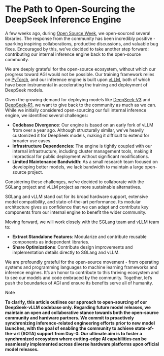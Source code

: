 # The Path to Open-Sourcing the DeepSeek Inference Engine

A few weeks ago,
during [Open Source Week](https://github.com/deepseek-ai/open-infra-index?tab=readme-ov-file#202502-open-source-week),
we open-sourced several libraries.
The response from the community has been incredibly positive - sparking inspiring collaborations, productive
discussions, and valuable bug fixes.
Encouraged by this, we’ve decided to take another step forward: contributing our internal inference engine back to the
open-source community.

We are deeply grateful for the open-source ecosystem, without which our progress toward AGI would not be possible.
Our training framework relies on [PyTorch](https://github.com/pytorch/pytorch), and our inference engine is built
upon [vLLM](https://github.com/vllm-project/vllm), 
both of which have been instrumental in accelerating the training and deployment of DeepSeek models.

Given the growing demand for deploying models like [DeepSeek-V3](https://github.com/deepseek-ai/DeepSeek-V3)
and [DeepSeek-R1](https://github.com/deepseek-ai/DeepSeek-R1), we want to give back to the community as much as we can.
While we initially considered open-sourcing our full internal inference engine, we identified several challenges:

- **Codebase Divergence**: Our engine is based on an early fork of vLLM from over a year ago. Although structurally
  similar, we’ve heavily customized it for DeepSeek models, making it difficult to extend for broader use cases.
- **Infrastructure Dependencies**: The engine is tightly coupled with our internal infrastructure, including cluster
  management tools, making it impractical for public deployment without significant modifications.
- **Limited Maintenance Bandwidth**: As a small research team focused on developing better models, we lack bandwidth to
  maintain a large open-source project.

Considering these challenges, we’ve decided to collaborate with the SGLang project and vLLM project as more sustainable alternatives.

SGLang and vLLM stand out for its broad hardware support, extensive model compatibility, and state-of-the-art performance. Its modular architecture gives us confidence that we can adapt and contribute key components from our internal engine to benefit the wider community.

Moving forward, we will work closely with the SGLang team and vLLM team to:

- **Extract Standalone Features**: Modularize and contribute reusable components as independent libraries.
- **Share Optimizations**: Contribute design improvements and implementation details directly to SGLang and vLLM.

We are profoundly grateful for the open-source movement - from operating systems and programming languages to machine
learning frameworks and inference engines. It’s an honor to contribute to this thriving ecosystem and to see our models
and code embraced by the community. Together, let’s push the boundaries of AGI and ensure its benefits serve all of
humanity.

> [!NOTE]
> **To clarify, this article outlines our approach to open-sourcing of our DeepSeek-vLLM codebase only.
> Regarding future model releases, we maintain an open and collaborative stance towards both the open-source community
> and hardware partners.
> We commit to proactively synchronizing inference-related engineering efforts prior to new model launches, with the
> goal of enabling the community to achieve state-of-the-art (SOTA) support from Day-0. Our ultimate aim is to foster a
> synchronized ecosystem where cutting-edge AI capabilities can be seamlessly implemented across diverse hardware
> platforms upon official model releases.**
